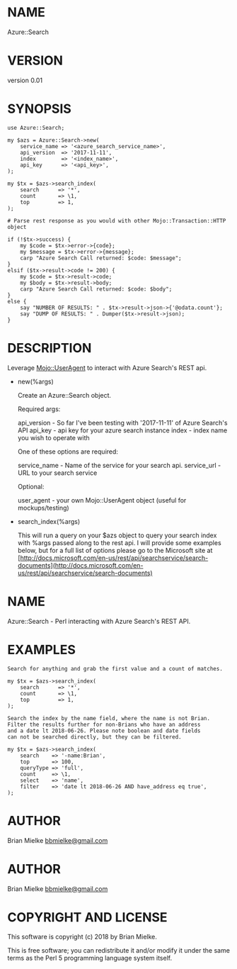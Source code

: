 # NAME

Azure::Search

# VERSION

version 0.01

# SYNOPSIS

    use Azure::Search;

    my $azs = Azure::Search->new(
        service_name => '<azure_search_service_name>',
        api_version  => '2017-11-11',
        index        => '<index_name>',
        api_key      => '<api_key>',
    );

    my $tx = $azs->search_index(
        search      => '*',
        count       => \1,
        top         => 1,
    );

    # Parse rest response as you would with other Mojo::Transaction::HTTP object

    if (!$tx->success) {
        my $code = $tx->error->{code};
        my $message = $tx->error->{message};
        carp "Azure Search Call returned: $code: $message";
    }
    elsif ($tx->result->code != 200) {
        my $code = $tx->result->code;
        my $body = $tx->result->body;
        carp "Azure Search Call returned: $code: $body";
    }
    else {
        say "NUMBER OF RESULTS: " . $tx->result->json->{'@odata.count'};
        say "DUMP OF RESULTS: " . Dumper($tx->result->json);
    }

# DESCRIPTION

Leverage [Mojo::UserAgent](https://metacpan.org/pod/Mojo::UserAgent) to interact with Azure Search's REST api.

- new(%args)

    Create an Azure::Search object.

    Required args:

    api\_version - So far I've been testing with '2017-11-11' of Azure Search's API
    api\_key     - api key for your azure search instance
    index       - index name you wish to operate with

    One of these options are required:

    service\_name - Name of the service for your search api.
    service\_url  - URL to your search service

    Optional:

    user\_agent - your own Mojo::UserAgent object (useful for mockups/testing)

- search\_index(%args)

    This will run a query on your $azs object to query your search index with %args passed
    along to the rest api.  I will provide some examples below, but for a full list of
    options please go to the Microsoft site at [http://docs.microsoft.com/en-us/rest/api/searchservice/search-documents](http://docs.microsoft.com/en-us/rest/api/searchservice/search-documents)

# NAME

Azure::Search - Perl interacting with Azure Search's REST API.

# EXAMPLES

    Search for anything and grab the first value and a count of matches.

    my $tx = $azs->search_index(
        search      => '*',
        count       => \1,
        top         => 1,
    );

    Search the index by the name field, where the name is not Brian.
    Filter the results further for non-Brians who have an address
    and a date lt 2018-06-26. Please note boolean and date fields
    can not be searched directly, but they can be filtered.

    my $tx = $azs->search_index(
        search    => '-name:Brian',
        top       => 100,
        queryType => 'full',
        count     => \1,
        select    => 'name',
        filter    => 'date lt 2018-06-26 AND have_address eq true',
    );

# AUTHOR

Brian Mielke <bbmielke@gmail.com>

# AUTHOR

Brian Mielke <bbmielke@gmail.com>

# COPYRIGHT AND LICENSE

This software is copyright (c) 2018 by Brian Mielke.

This is free software; you can redistribute it and/or modify it under
the same terms as the Perl 5 programming language system itself.

